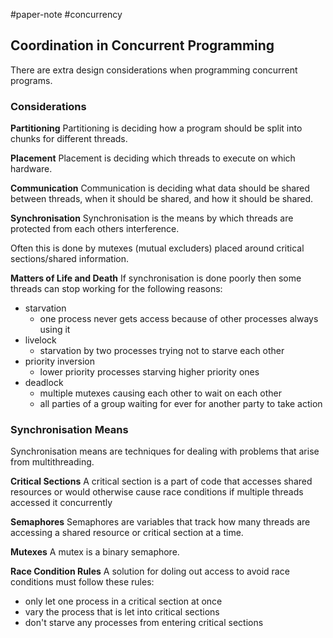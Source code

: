 #paper-note #concurrency 
## Coordination in Concurrent Programming
There are extra design considerations when programming concurrent programs.
### Considerations
**Partitioning**
Partitioning is deciding how a program should be split into chunks for different threads.

**Placement**
Placement is deciding which threads to execute on which hardware.

**Communication**
Communication is deciding what data should be shared between threads, when it should be shared, and how it should be shared.

**Synchronisation**
Synchronisation is the means by which threads are protected from each others interference.

Often this is done by mutexes (mutual excluders) placed around critical sections/shared information.

**Matters of Life and Death**
If synchronisation is done poorly then some threads can stop working for the following reasons:
- starvation
	- one process never gets access because of other processes always using it
- livelock
	- starvation by two processes trying not to starve each other
- priority inversion
	- lower priority processes starving higher priority ones
- deadlock
	- multiple mutexes causing each other to wait on each other
	- all parties of a group waiting for ever for another party to take action
### Synchronisation Means
Synchronisation means are techniques for dealing with problems that arise from multithreading.

**Critical Sections**
A critical section is a part of code that accesses shared resources or would otherwise cause race conditions if multiple threads accessed it concurrently

**Semaphores**
Semaphores are variables that track how many threads are accessing a shared resource or critical section at a time. 

**Mutexes**
A mutex is a binary semaphore.

**Race Condition Rules**
A solution for doling out access to avoid race conditions must follow these rules:
- only let one process in a critical section at once
- vary the process that is let into critical sections
- don't starve any processes from entering critical sections